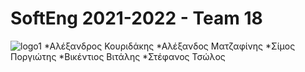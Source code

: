 # SoftEng 2021-2022 - Team 18
![logo1](https://user-images.githubusercontent.com/62433719/146648885-6fd85001-a2b6-45dd-9ea3-c3a23add3d71.png)
*Αλέξανδρος Κουριδάκης
*Αλέξανδος Ματζαφίνης
*Σίμος Ποργιώτης
*Βικέντιος Βιτάλης
*Στέφανος Τσώλος
